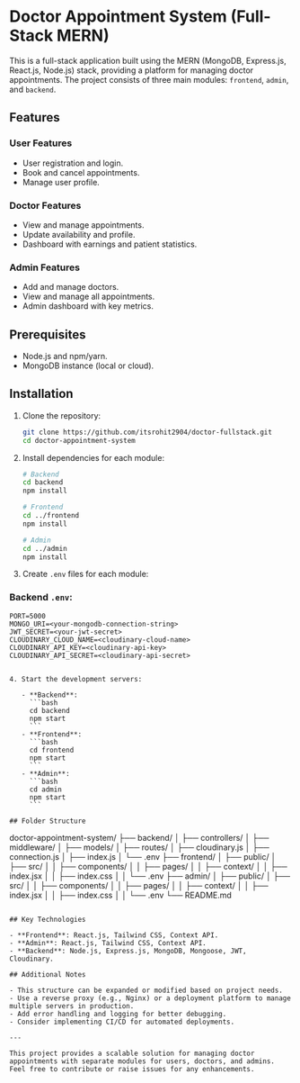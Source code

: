 # Doctor Appointment System (Full-Stack MERN)

This is a full-stack application built using the MERN (MongoDB, Express.js, React.js, Node.js) stack, providing a platform for managing doctor appointments. The project consists of three main modules: `frontend`, `admin`, and `backend`.

## Features

### User Features
- User registration and login.
- Book and cancel appointments.
- Manage user profile.

### Doctor Features
- View and manage appointments.
- Update availability and profile.
- Dashboard with earnings and patient statistics.

### Admin Features
- Add and manage doctors.
- View and manage all appointments.
- Admin dashboard with key metrics.

## Prerequisites

- Node.js and npm/yarn.
- MongoDB instance (local or cloud).

## Installation

1. Clone the repository:
   ```bash
   git clone https://github.com/itsrohit2904/doctor-fullstack.git
   cd doctor-appointment-system
   ```

2. Install dependencies for each module:
   ```bash
   # Backend
   cd backend
   npm install

   # Frontend
   cd ../frontend
   npm install

   # Admin
   cd ../admin
   npm install
   ```

3. Create `.env` files for each module:

### Backend `.env`:
```
PORT=5000
MONGO_URI=<your-mongodb-connection-string>
JWT_SECRET=<your-jwt-secret>
CLOUDINARY_CLOUD_NAME=<cloudinary-cloud-name>
CLOUDINARY_API_KEY=<cloudinary-api-key>
CLOUDINARY_API_SECRET=<cloudinary-api-secret>
```


```

4. Start the development servers:

   - **Backend**:
     ```bash
     cd backend
     npm start
     ```
   - **Frontend**:
     ```bash
     cd frontend
     npm start
     ```
   - **Admin**:
     ```bash
     cd admin
     npm start
     ```

## Folder Structure

```
doctor-appointment-system/
├── backend/
│   ├── controllers/
│   ├── middleware/
│   ├── models/
│   ├── routes/
│   ├── cloudinary.js
│   ├── connection.js
│   ├── index.js
│   └── .env
├── frontend/
│   ├── public/
│   ├── src/
│   │   ├── components/
│   │   ├── pages/
│   │   ├── context/
│   │   ├── index.jsx
│   │   ├── index.css
│   │   └── .env
├── admin/
│   ├── public/
│   ├── src/
│   │   ├── components/
│   │   ├── pages/
│   │   ├── context/
│   │   ├── index.jsx
│   │   ├── index.css
│   │   └── .env
└── README.md
```

## Key Technologies

- **Frontend**: React.js, Tailwind CSS, Context API.
- **Admin**: React.js, Tailwind CSS, Context API.
- **Backend**: Node.js, Express.js, MongoDB, Mongoose, JWT, Cloudinary.

## Additional Notes

- This structure can be expanded or modified based on project needs.
- Use a reverse proxy (e.g., Nginx) or a deployment platform to manage multiple servers in production.
- Add error handling and logging for better debugging.
- Consider implementing CI/CD for automated deployments.

---

This project provides a scalable solution for managing doctor appointments with separate modules for users, doctors, and admins. Feel free to contribute or raise issues for any enhancements.

